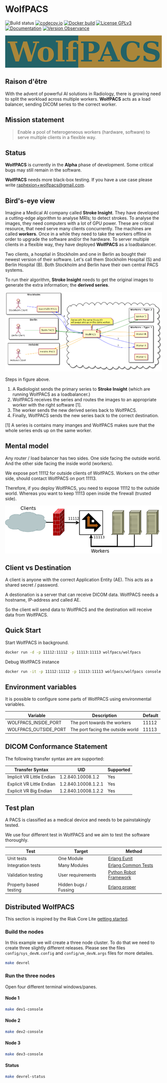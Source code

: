 # WolfPACS

![Build status](https://github.com/wolfpacs/wolfpacs/actions/workflows/main.yml/badge.svg)
[![codecov.io](https://codecov.io/gh/wolfpacs/wolfpacs/coverage.svg?branch=master)](https://codecov.io/gh/wolfpacs/wolfpacs?branch=master)
[![Docker build](https://img.shields.io/docker/cloud/build/wolfpacs/wolfpacs.svg?color=green)](https://hub.docker.com/r/wolfpacs/wolfpacs)
[![License GPLv3](https://img.shields.io/badge/License-GPLv3-blue)](https://www.gnu.org/licenses)
[![Documentation](https://img.shields.io/badge/documentation-documentation-yellowgreen)](https://wolfpacs.github.io/wolfpacs/)
[![Version Observance](https://img.shields.io/badge/semver-0.4.0-blue)](https://semver.org/)

![Logo](priv/logo.png)

## Raison d'être

With the advent of powerful AI solutions in Radiology,
there is growing need to split the workload across multiple workers.
**WolfPACS** acts as a load balancer, sending DICOM series to the correct worker.

## Mission statement

> Enable a pool of heterogeneous workers (hardware, software) to serve multiple clients in a flexible way.

## Status

**WolfPACS** is currently in the **Alpha** phase of development.
Some critical bugs may still remain in the software.

**WolfPACS** needs more black-box testing. If you have a use case please write raphexion+wolfpacs@gmail.com.

## Bird's-eye view

Imagine a Medical AI company called __Stroke Insight__.
They have developed a cutting-edge algorithm to analyse MRIs; to detect strokes.
To analyse the images, they need computers with a lot of GPU power.
These are critical resource, that need serve many clients concurrently.
The machines are called **workers**.
Once in a while they need to take the workers offline in order to upgrade the software and/or the hardware.
To server multiple clients in a flexible way, they have deployed **WolfPACS** as a loadbalancer.

Two clients, a hosptial in Stockholm and one in Berlin as bought their newest version of their software.
Let's call them Stockholm Hospital (S) and Berlin Hospital (B).
Both Stockholm and Berlin have their own central PACS systems.

To run their algorithm, __Stroke Insight__ needs to get the original images to generate the extra information; the **derived series**.

![Logo](priv/dream1.png)

Steps in figure above.

1. A Radiologist sends the primary series to __Stroke Insight__ (which are running WolfPACS as a loadbalancer.)
2. WolfPACS receives the series and routes the images to an appropriate worker with the right software [1].
3. The worker sends the new derived series back to WolfPACS.
4. Finally, WolfPACS sends the new series back to the correct destination.

[1] A series is contains many imanges and WolfPACS makes sure that the whole series ends up on the same worker.

## Mental model

Any router / load balancer has two sides.
One side facing the outside world.
And the other side facing the inside world (workers).

We expose port 11112 for outside clients of WolfPACS.
Workers on the other side, should contact WolfPACS on port 11113.

Therefore, if you deploy WolfPACS, you need to expose 11112 to the outside world.
Whereas you want to keep 11113 open inside the firewall (trusted side).

![Logo](priv/mental-model.png)

## Client vs Destination

A client is anyone with the correct Application Entity (AE). This acts as a shared secret / password.

A destionation is a server that can receive DICOM data.
WolfPACS needs a hostname, IP-address and called AE.

So the client will send data to WolfPACS and the destination will receive data from WolfPACS.

## Quick Start

Start WolfPACS in background.

```sh
docker run -d -p 11112:11112 -p 11113:11113 wolfpacs/wolfpacs
```

Debug WolfPACS instance

```sh
docker run -it -p 11112:11112 -p 11113:11113 wolfpacs/wolfpacs console
```

## Environment variables

It is possible to configure some parts of WolfPACS using environmental variables.

| Variable              | Description                           | Default |
|-----------------------|---------------------------------------|---------|
| WOLFPACS_INSIDE_PORT  | The port towards the workers          | 11112   |
| WOLFPACS_OUTSIDE_PORT | The port facing the outside world     | 11113   |

## DICOM Conformance Statement

The following transfer syntax are are supported:

| Transfer Syntax           | UID                 | Supported |
| ------------------------- | ------------------- | --------- |
| Implicit VR Little Endian | 1.2.840.10008.1.2   | Yes       |
| Explicit VR Little Endian | 1.2.840.10008.1.2.1 | Yes       |
| Explicit VR Big Endian    | 1.2.840.10008.1.2.2 | Yes       |

## Test plan

A PACS is classified as a medical device and needs to be painstakingly tested.

We use four different test in WolfPACS and we aim to test the software thoroughly.

| Test                   | Target                | Method                                                                           |
| ---------------------- | --------------------- | -------------------------------------------------------------------------------- |
| Unit tests             | One Module            | [Erlang Eunit](http://erlang.org/doc/apps/eunit/chapter.html)                    |
| Integration tests      | Many Modules          | [Erlang Common Tests](https://erlang.org/doc/apps/common_test/introduction.html) |
| Validation testing     | User requirements     | [Python Robot Framework](https://robotframework.org/)                            |
| Property based testing | Hidden bugs / Fussing | [Erlang proper](https://propertesting.com/)                                      |

## Distributed WolfPACS

This section is inspired by the Riak Core Lite [getting started](https://riak-core-lite.github.io/blog/pages/getting-started/).

### Build the nodes

In this example we will create a three node cluster. To do that we need to create three slightly different releases.
Please see the files `config/sys_devN.config` and `config/vm_devN.args` files for more detailes.

``` sh
make devrel
```

### Run the three nodes

Open four different terminal windows/panes.

#### Node 1

``` sh
make dev1-console
```

#### Node 2

``` sh
make dev2-console
```

#### Node 3

``` sh
make dev3-console
```

#### Status

``` sh
make devrel-status
```
